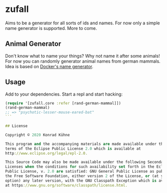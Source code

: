 # zufall

Aims to be a generator for all sorts of ids and names. For now only a simple name generator is supported. More to come.

## Animal Generator
Don't know what to name your things? Why not name it after some animals! For now you can randomly generator animal names from german mammals. Idea is based on [Docker's name generator](https://github.com/docker/docker/blob/master/pkg/namesgenerator/names-generator.go).

## Usage
Add  to your dependencies. Start a repl and start hacking:

````clojure
(require '[zufall.core :refer [rand-german-mammal]])
(rand-german-mammal)
;; => "psychotic-lesser-mouse-eared-bat"
```

## License

Copyright © 2020 Konrad Kühne

This program and the accompanying materials are made available under the
terms of the Eclipse Public License 2.0 which is available at
http://www.eclipse.org/legal/epl-2.0.

This Source Code may also be made available under the following Secondary
Licenses when the conditions for such availability set forth in the Eclipse
Public License, v. 2.0 are satisfied: GNU General Public License as published by
the Free Software Foundation, either version 2 of the License, or (at your
option) any later version, with the GNU Classpath Exception which is available
at https://www.gnu.org/software/classpath/license.html.
